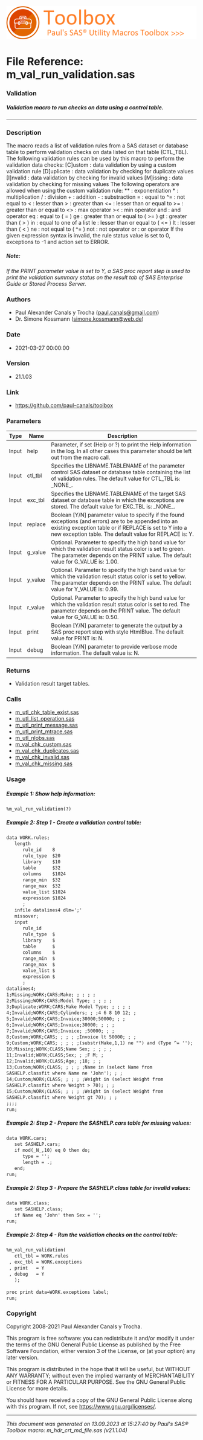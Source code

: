 ![../../misc/images/doc_banner.png](../../misc/images/doc_banner.png)
# 
# File Reference: m_val_run_validation.sas

### Validation

##### Validation macro to run checks on data using a control table.

***

### Description
The macro reads a list of validation rules from a SAS dataset or database table to perform validation checks on data listed on that table (CTL_TBL). The following validation rules can be used by this macro to perform the validation data checks:
 [C]ustom : data validation by using a custom validation rule
 [D]uplicate : data validation by checking for duplicate values
 [I]nvalid : data validation by checking for invalid values
 [M]issing : data validation by checking for missing values
 The following operators are allowed when using the custom validation rule:
 \** : exponentiation
 \* : multiplication
 \/ : division
 \+ : addition
 \- : substraction
 \= : equal to
 \^= : not equal to
 \< : lesser than
 \> : greater than
 \<= : lesser than or equal to
 \>= : greater than or equal to
 \<> : max operator
 \>< : min operator
 and : and operator
 eq : equal to ( \= )
 ge : greater than or equal to ( \>= )
 gt : greater than ( \> )
 in : equal to one of a list
 le : lesser than or equal to ( \<= )
 lt : lesser than ( \< )
 ne : not equal to ( \^= )
 not : not operator
 or : or operator
 If the given expression syntax is invalid, the rule status value is set to 0, exceptions to \-1 and action set to ERROR.

##### *Note:*
*If the PRINT parameter value is set to Y, a SAS proc report step is used to print the validation summary status on the result tab of SAS Enterprise Guide or Stored Process Server.*

### Authors
* Paul Alexander Canals y Trocha (paul.canals@gmail.com)
* Dr. Simone Kossmann (simone.kossmann@web.de)

### Date
* 2021-03-27 00:00:00

### Version
* 21.1.03

### Link
* https://github.com/paul-canals/toolbox

### Parameters
| Type | Name | Description |
| ---- | ---- | ----------- |
| Input | help | Parameter, if set (Help or ?) to print the Help information in the log. In all other cases this parameter should be left out from the macro call. |
| Input | ctl_tbl | Specifies the LIBNAME.TABLENAME of the parameter control SAS dataset or database table containing the list of validation rules. The default value for CTL_TBL is: \_NONE\_. |
| Input | exc_tbl | Specifies the LIBNAME.TABLENAME of the target SAS dataset or database table in which the exceptions are stored. The default value for EXC_TBL is: \_NONE\_. |
| Input | replace | Boolean [Y/N] parameter value to specify if the found exceptions (and errors) are to be appended into an existing exception table or if REPLACE is set to Y into a new exception table. The default value for REPLACE is: Y. |
| Input | g_value | Optional. Parameter to specify the high band value for which the validation result status color is set to green. The parameter depends on the PRINT value. The default value for G_VALUE is: 1.00. |
| Input | y_value | Optional. Parameter to specify the high band value for which the validation result status color is set to yellow. The parameter depends on the PRINT value. The default value for Y_VALUE is: 0.99. |
| Input | r_value | Optional. Parameter to specify the high band value for which the validation result status color is set to red. The parameter depends on the PRINT value. The default value for G_VALUE is: 0.50. |
| Input | print | Boolean [Y/N] parameter to generate the output by a SAS proc report step with style HtmlBlue. The default value for PRINT is: N. |
| Input | debug | Boolean [Y/N] parameter to provide verbose mode information. The default value is: N. |

### Returns
* Validation result target tables.

### Calls
* [m_utl_chk_table_exist.sas](m_utl_chk_table_exist.md)
* [m_utl_list_operation.sas](m_utl_list_operation.md)
* [m_utl_print_message.sas](m_utl_print_message.md)
* [m_utl_print_mtrace.sas](m_utl_print_mtrace.md)
* [m_utl_nlobs.sas](m_utl_nlobs.md)
* [m_val_chk_custom.sas](m_val_chk_custom.md)
* [m_val_chk_duplicates.sas](m_val_chk_duplicates.md)
* [m_val_chk_invalid.sas](m_val_chk_invalid.md)
* [m_val_chk_missing.sas](m_val_chk_missing.md)

### Usage

##### Example 1: Show help information:
```sas
%m_val_run_validation(?)
```

##### Example 2: Step 1 - Create a validation control table:
```sas
data WORK.rules;
   length
      rule_id    8
      rule_type  $20
      library    $10
      table      $32
      columns    $1024
      range_min  $32
      range_max  $32
      value_list $1024
      expression $1024
      ;
   infile datalines4 dlm=';'
   missover;
   input
      rule_id
      rule_type  $
      library    $
      table      $
      columns    $
      range_min  $
      range_max  $
      value_list $
      expression $
      ;
datalines4;
1;Missing;WORK;CARS;Make; ; ; ; ;
2;Missing;WORK;CARS;Model Type; ; ; ; ;
3;Duplicate;WORK;CARS;Make Model Type; ; ; ; ;
4;Invalid;WORK;CARS;Cylinders; ; ;4 6 8 10 12; ;
5;Invalid;WORK;CARS;Invoice;30000;50000; ; ;
6;Invalid;WORK;CARS;Invoice;30000; ; ; ;
7;Invalid;WORK;CARS;Invoice; ;50000; ; ;
8;Custom;WORK;CARS; ; ; ; ;Invoice lt 50000; ; ;
9;Custom;WORK;CARS; ; ; ; ;(substr(Make,1,1) ne "") and (Type ^= '');
10;Missing;WORK;CLASS;Name Sex; ; ; ; ;
11;Invalid;WORK;CLASS;Sex; ; ;F M; ;
12;Invalid;WORK;CLASS;Age; ;18; ; ;
13;Custom;WORK;CLASS; ; ; ; ;Name in (select Name from SASHELP.classfit where Name ne 'John'); ; ;
14;Custom;WORK;CLASS; ; ; ; ;Weight in (select Weight from SASHELP.classfit where Weight > 70); ; ;
15;Custom;WORK;CLASS; ; ; ; ;Weight in (select Weight from SASHELP.classfit where Weight gt 70); ; ;
;;;;
run;

```

##### Example 2: Step 2 - Prepare the SASHELP.cars table for missing values:
```sas
data WORK.cars;
   set SASHELP.cars;
   if mod(_N_,10) eq 0 then do;
      type = '';
      length = .;
   end;
run;

```

##### Example 2: Step 3 - Prepare the SASHELP.class table for invalid values:
```sas
data WORK.class;
   set SASHELP.class;
   if Name eq 'John' then Sex = '';
run;

```

##### Example 2: Step 4 - Run the valdiation checks on the control table:
```sas
%m_val_run_validation(
   ctl_tbl = WORK.rules
 , exc_tbl = WORK.exceptions
 , print   = Y
 , debug   = Y
   );

proc print data=WORK.exceptions label;
run;

```

### Copyright
Copyright 2008-2021 Paul Alexander Canals y Trocha. 
 
This program is free software: you can redistribute it and/or modify 
it under the terms of the GNU General Public License as published by 
the Free Software Foundation, either version 3 of the License, or 
(at your option) any later version. 
 
This program is distributed in the hope that it will be useful, 
but WITHOUT ANY WARRANTY; without even the implied warranty of 
MERCHANTABILITY or FITNESS FOR A PARTICULAR PURPOSE. See the 
GNU General Public License for more details. 
 
You should have received a copy of the GNU General Public License 
along with this program. If not, see <https://www.gnu.org/licenses/>. 


***
*This document was generated on 13.09.2023 at 15:27:40  by Paul's SAS&reg; Toolbox macro: m_hdr_crt_md_file.sas (v21.1.04)*
